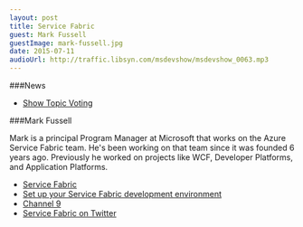 ```yaml
---
layout: post
title: Service Fabric
guest: Mark Fussell
guestImage: mark-fussell.jpg
date: 2015-07-11
audioUrl: http://traffic.libsyn.com/msdevshow/msdevshow_0063.mp3
---
```


###News

 - [Show Topic Voting](http://msdv.sh/showtopicvoting)


###Mark Fussell

Mark is a principal Program Manager at Microsoft that works on the Azure Service Fabric team. He's been working on that team since it was founded 6 years ago. Previously he worked on projects like WCF, Developer Platforms, and Application Platforms.

 - [Service Fabric](http://aka.ms/servicefabric)
 - [Set up your Service Fabric development environment](https://azure.microsoft.com/en-us/documentation/articles/service-fabric-get-started/)
 - [Channel 9](https://channel9.msdn.com/Events/Speakers/Mark-Fussell)
 - [Service Fabric on Twitter](https://twitter.com/search?q=%23ServiceFabric&src=typd)
